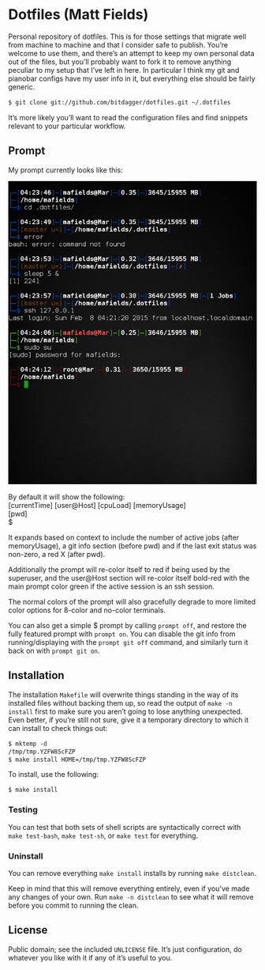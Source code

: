 # Dotfiles (Matt Fields)

Personal repository of dotfiles. This is for those settings that migrate well
from machine to machine and that I consider safe to publish. You’re welcome to
use them, and there’s an attempt to keep my own personal data out of the files,
but you’ll probably want to fork it to remove anything peculiar to my setup
that I’ve left in here. In particular I think my git and pianobar configs 
have my user info in it, but everything else should be fairly generic.

```bash
$ git clone git://github.com/bitdagger/dotfiles.git ~/.dotfiles
```

It’s more likely you’ll want to read the configuration files and find snippets
relevant to your particular workflow.

## Prompt  

My prompt currently looks like this:  

![Bash prompt](prompt.png)  

By default it will show the following:  
[currentTime] [user@Host] [cpuLoad] [memoryUsage]  
[pwd]  
$

It expands based on context to include the number of active jobs (after memoryUsage), 
a git info section (before pwd) and if the last exit status was non-zero, a red X 
(after pwd).  

Additionally the prompt will re-color itself to red if being used by the superuser, 
and the user@Host section will re-color itself bold-red with the main prompt color 
green if the active session is an ssh session.  

The normal colors of the prompt will also gracefully degrade to more limited color 
options for 8-color and no-color terminals.  

You can also get a simple $ prompt by calling `prompt off`, and restore the fully 
featured prompt with `prompt on`. You can disable the git info from running/displaying 
with the `prompt git off` command, and similarly turn it back on with `prompt git on`.

## Installation

The installation `Makefile` will overwrite things standing in the way of its
installed files without backing them up, so read the output of `make -n
install` first to make sure you aren’t going to lose anything unexpected. Even
better, if you’re still not sure, give it a temporary directory to which it can
install to check things out:

    $ mktemp -d
    /tmp/tmp.YZFW8ScFZP
    $ make install HOME=/tmp/tmp.YZFW8ScFZP

To install, use the following:

```bash
$ make install
```

### Testing

You can test that both sets of shell scripts are syntactically correct with
`make test-bash`, `make test-sh`, or `make test` for everything.

### Uninstall  

You can remove everything `make install` installs by running `make distclean`.  

Keep in mind that this will remove everything entirely, even if you've made 
any changes of your own. Run `make -n distclean` to see what it will remove 
before you commit to running the clean.

License
-------

Public domain; see the included `UNLICENSE` file. It’s just configuration, do
whatever you like with it if any of it’s useful to you. 
